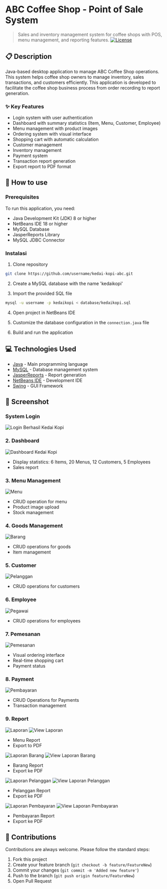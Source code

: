# ABC Coffee Shop - Point of Sale System
> Sales and inventory management system for coffee shops with POS, menu management, and reporting features.
[![License](https://img.shields.io/badge/License-MIT-blue.svg)](LICENSE)

## 📋 Description
Java-based desktop application to manage ABC Coffee Shop operations. This system helps coffee shop owners to manage inventory, sales transactions, and customers efficiently. This application is developed to facilitate the coffee shop business process from order recording to report generation.

### ✨ Key Features
- Login system with user authentication
- Dashboard with summary statistics (Item, Menu, Customer, Employee)
- Menu management with product images
- Ordering system with visual interface
- Shopping cart with automatic calculation
- Customer management
- Inventory management
- Payment system
- Transaction report generation
- Export report to PDF format

## 🚀 How to use
### Prerequisites
To run this application, you need:
- Java Development Kit (JDK) 8 or higher
- NetBeans IDE 18 or higher
- MySQL Database
- JasperReports Library
- MySQL JDBC Connector

### Instalasi
1. Clone repository
```bash
git clone https://github.com/username/kedai-kopi-abc.git
```

2. Create a MySQL database with the name 'kedaikopi'

3. Import the provided SQL file
```bash
mysql -u username -p kedaikopi < database/kedaikopi.sql
```

4. Open project in NetBeans IDE

5. Customize the database configuration in the `connection.java` file

6. Build and run the application

## 💻 Technologies Used
- [Java](https://www.java.com/) - Main programming language
- [MySQL](https://www.mysql.com/) - Database management system
- [JasperReports](https://community.jaspersoft.com/) - Report generation
- [NetBeans IDE](https://netbeans.apache.org/) - Development IDE
- [Swing](https://docs.oracle.com/javase/tutorial/uiswing/) - GUI Framework

## 📸 Screenshot
### System Login

![Login Berhasil  Kedai Kopi](https://github.com/user-attachments/assets/08742a91-5bf4-4b47-8d41-0861ab9caebd)


### 2. Dashboard

![Dashboard Kedai Kopi](https://github.com/user-attachments/assets/d87f08f1-cef9-45c2-89e6-4460b2dfc003)

- Display statistics: 6 Items, 20 Menus, 12 Customers, 5 Employees
- Sales report


### 3. Menu Management

![Menu](https://github.com/user-attachments/assets/437414c6-45b2-46ad-b5a9-604df58b6c0d)

- CRUD operation for menu
- Product image upload
- Stock management


### 4. Goods Management

![Barang](https://github.com/user-attachments/assets/d1ed4c91-6105-43c9-b1cc-718620b17ac3)

- CRUD operations for goods
- Item management


### 5. Customer

![Pelanggan](https://github.com/user-attachments/assets/00ccd761-8fd9-4e3c-a5cb-fd12846526f6)

- CRUD operations for customers


### 6. Employee

![Pegawai](https://github.com/user-attachments/assets/b823219f-7807-4f45-b8cc-6d8a04d01942)

- CRUD operations for employees


### 7. Pemesanan

![Pemesanan](https://github.com/user-attachments/assets/19aef0ce-15ec-4352-a017-5e7dd33d52fa)

- Visual ordering interface
- Real-time shopping cart
- Payment status

  
### 8. Payment

![Pembayaran](https://github.com/user-attachments/assets/c828318c-afc7-4bfc-8af8-26afde8410c6)

- CRUD Operations for Payments
- Transaction management


### 9. Report

![Laporan](https://github.com/user-attachments/assets/fc763d21-0e8e-4c8a-b276-76664a02fc93)
![View Laporan](https://github.com/user-attachments/assets/41f2200f-f730-4ac6-a0c7-9e61a5dabd72)

- Menu Report 
- Export to PDF


![Laporan Barang](https://github.com/user-attachments/assets/8967d52d-653f-4752-8e06-b6fd7198bb81)
![View Laporan Barang](https://github.com/user-attachments/assets/002b76e3-ce7d-4170-9d50-d1fe947c47ed)

- Barang Report
- Export ke PDF


![Laporan Pelanggan](https://github.com/user-attachments/assets/bb830488-ff1e-4bc4-a11b-c3bd12cdbcdb)
![View Laporan Pelanggan](https://github.com/user-attachments/assets/e120d700-d971-418c-9cb0-44ffbd25c8ba)

- Pelanggan Report
- Export ke PDF


![Laporan Pembayaran](https://github.com/user-attachments/assets/f737385a-60be-4c5a-8c04-b3f33fa1e4ce)
![View Laporan Pembayaran](https://github.com/user-attachments/assets/b1485832-61aa-4c0d-b341-551d602b5381)

- Pembayaran Report
- Export ke PDF

## 🤝 Contributions
Contributions are always welcome. Please follow the standard steps:
1. Fork this project
2. Create your feature branch (`git checkout -b feature/FeatureNew`)
3. Commit your changes (`git commit -m 'Added new feature'`)
4. Push to the branch (`git push origin feature/FeatureNew`)
5. Open Pull Request
